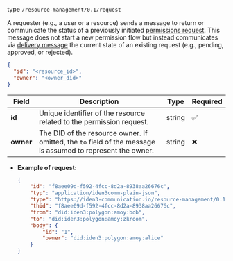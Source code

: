 
type `/resource-management/0.1/request`

A requester (e.g., a user or a resource) sends a message to return or communicate the status of a previously initiated [permissions request](./permissions-request.md). 
This message does not start a new permission flow but instead communicates via [delivery message](./delivery.md) the current state of an existing request (e.g., pending, approved, or rejected).

```json
{
  "id": "<resource_id>",
  "owner": "<owner_did>"
}
```

| Field     | Description                                                          | Type   | Required |
| --------- | -------------------------------------------------------------------- | ------ | -------- |
| **id**    | Unique identifier of the resource related to the permission request. | string | ✅        |
| **owner** | The DID of the resource owner. If omitted, the `to` field of the message is assumed to represent the owner.                                     | string | ❌        |

- **Example of request:**

  ```json
  {
      "id": "f8aee09d-f592-4fcc-8d2a-8938aa26676c",
      "typ": "application/iden3comm-plain-json",
      "type": "https://iden3-communication.io/resource-management/0.1/request",
      "thid": "f8aee09d-f592-4fcc-8d2a-8938aa26676c",
      "from": "did:iden3:polygon:amoy:bob",
      "to": "did:iden3:polygon:amoy:zkroom",
      "body": {
          "id": "1",
          "owner": "did:iden3:polygon:amoy:alice"
      }
  }
  ```
